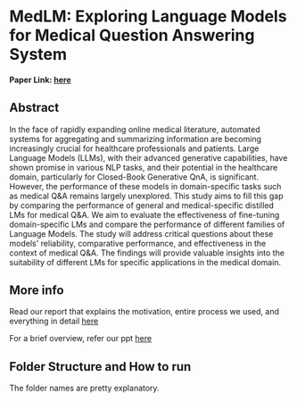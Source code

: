 # MedLM: Exploring Language Models for Medical Question Answering System

#### Paper Link: [here](https://browse.arxiv.org/abs/2401.11389)

## Abstract
In the face of rapidly expanding online medical literature, automated systems for aggregating and summarizing information are becoming increasingly crucial for healthcare professionals and patients. Large Language Models (LLMs), with their advanced generative capabilities, have shown promise in various NLP tasks, and their potential in the healthcare domain, particularly for Closed-Book Generative QnA, is significant. However, the performance of these models in domain-specific tasks such as medical Q\&A remains largely unexplored. This study aims to fill this gap by comparing the performance of general and medical-specific distilled LMs for medical Q\&A. We aim to evaluate the effectiveness of fine-tuning domain-specific LMs and compare the performance of different families of Language Models. The study will address critical questions about these models' reliability, comparative performance, and effectiveness in the context of medical Q\&A. The findings will provide valuable insights into the suitability of different LMs for specific applications in the medical domain.


## More info
Read our report that explains the motivation, entire process we used, and everything in detail [here](./Docs/CSE_291___MedLM.pdf)

For a brief overview, refer our ppt [here](./Docs/CSE_291_MedLM.pptx)


## Folder Structure and How to run
The folder names are pretty explanatory.
